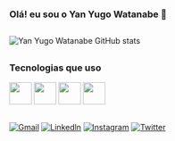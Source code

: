 ### Olá! eu sou o Yan Yugo Watanabe 🤙

##

![Yan Yugo Watanabe GitHub stats](https://github-readme-stats.vercel.app/api?username=watanabeyyan&show_icons=true&theme=radical)

##

### Tecnologias que uso
<div style="display: inline-block">
    <img src="https://cdn.jsdelivr.net/gh/devicons/devicon/icons/html5/html5-plain.svg" width="40" heigth="40"/>
    <img src="https://cdn.jsdelivr.net/gh/devicons/devicon/icons/css3/css3-plain.svg" width="40" heigth="40"/>
    <img src="https://cdn.jsdelivr.net/gh/devicons/devicon/icons/javascript/javascript-plain.svg" width="40" heigth="40"/>
    <img src="https://cdn.jsdelivr.net/gh/devicons/devicon/icons/react/react-original.svg" width="40" heigth="40"/>
</div>

##

[![Gmail](https://img.shields.io/badge/Gmail-D14836?style=for-the-badge&logo=gmail&logoColor=white)](mailto:yanwatanbe7@gmail.com)
[![Linkedln](https://img.shields.io/badge/LinkedIn-0077B5?style=for-the-badge&logo=linkedin&logoColor=white)](https://www.linkedin.com/in/yanwatanabe/)
[![Instagram](https://img.shields.io/badge/Instagram-E4405F?style=for-the-badge&logo=instagram&logoColor=white)](https://www.instagram.com/yanwatanabe/)
[![Twitter](https://img.shields.io/badge/Twitter-1DA1F2?style=for-the-badge&logo=twitter&logoColor=white)](https://twitter.com/watanabe_yan)
